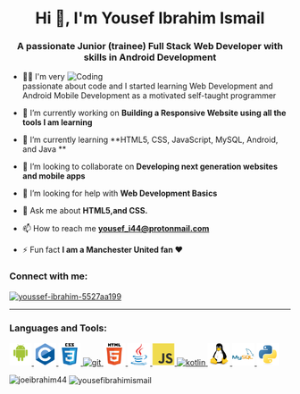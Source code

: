 <h1 align="center">Hi 👋, I'm Yousef Ibrahim Ismail</h1>
<h3 align="center">A passionate Junior (trainee) Full Stack Web Developer with skills in Android Development </h3>
<img  align="right" alt="Coding" width="400"
src="https://cdn.dribbble.com/users/192847/screenshots/3930313/writer-at-work.gif">

- 🙋🏻 I'm very passionate about code and I started learning Web Development and Android Mobile Development as a motivated self-taught programmer 

- 🔭 I’m currently working on **Building a Responsive Website using all the tools I am learning**

- 🌱 I’m currently learning **HTML5, CSS, JavaScript, MySQL, Android, and Java **

- 👯 I’m looking to collaborate on **Developing next generation websites and mobile apps**

- 🤝 I’m looking for help with **Web Development Basics**

- 💬 Ask me about **HTML5,and CSS.**

- 📫 How to reach me **yousef_i44@protonmail.com**

- ⚡ Fun fact **I am a Manchester United fan ❤️**

<h3 align="left">Connect with me:</h3>
<p align="left">
<a href="https://linkedin.com/in/youssef-ibrahim-5527aa199" target="blank"><img align="center" src="https://raw.githubusercontent.com/rahuldkjain/github-profile-readme-generator/master/src/images/icons/Social/linked-in-alt.svg" alt="youssef-ibrahim-5527aa199" height="30" width="40" /></a>
</p>
<hr>

<h3 align="left">Languages and Tools:</h3>
<p align="left"> <a href="https://developer.android.com" target="_blank" rel="noreferrer"> <img src="https://raw.githubusercontent.com/devicons/devicon/master/icons/android/android-original-wordmark.svg" alt="android" width="40" height="40"/> </a> <a href="https://www.cprogramming.com/" target="_blank" rel="noreferrer"> <img src="https://raw.githubusercontent.com/devicons/devicon/master/icons/c/c-original.svg" alt="c" width="40" height="40"/> </a> <a href="https://www.w3schools.com/css/" target="_blank" rel="noreferrer"> <img src="https://raw.githubusercontent.com/devicons/devicon/master/icons/css3/css3-original-wordmark.svg" alt="css3" width="40" height="40"/> </a> <a href="https://git-scm.com/" target="_blank" rel="noreferrer"> <img src="https://www.vectorlogo.zone/logos/git-scm/git-scm-icon.svg" alt="git" width="40" height="40"/> </a> <a href="https://www.w3.org/html/" target="_blank" rel="noreferrer"> <img src="https://raw.githubusercontent.com/devicons/devicon/master/icons/html5/html5-original-wordmark.svg" alt="html5" width="40" height="40"/> </a> <a href="https://www.java.com" target="_blank" rel="noreferrer"> <img src="https://raw.githubusercontent.com/devicons/devicon/master/icons/java/java-original.svg" alt="java" width="40" height="40"/> </a> <a href="https://developer.mozilla.org/en-US/docs/Web/JavaScript" target="_blank" rel="noreferrer"> <img src="https://raw.githubusercontent.com/devicons/devicon/master/icons/javascript/javascript-original.svg" alt="javascript" width="40" height="40"/> </a> <a href="https://kotlinlang.org" target="_blank" rel="noreferrer"> <img src="https://www.vectorlogo.zone/logos/kotlinlang/kotlinlang-icon.svg" alt="kotlin" width="40" height="40"/> </a> <a href="https://www.linux.org/" target="_blank" rel="noreferrer"> <img src="https://raw.githubusercontent.com/devicons/devicon/master/icons/linux/linux-original.svg" alt="linux" width="40" height="40"/> </a> <a href="https://www.mysql.com/" target="_blank" rel="noreferrer"> <img src="https://raw.githubusercontent.com/devicons/devicon/master/icons/mysql/mysql-original-wordmark.svg" alt="mysql" width="40" height="40"/> </a> <a href="https://www.python.org" target="_blank" rel="noreferrer"> <img src="https://raw.githubusercontent.com/devicons/devicon/master/icons/python/python-original.svg" alt="python" width="40" height="40"/> </a> </p>

<p><img align="left" src="https://github-readme-stats.vercel.app/api/top-langs?username=yousefibrahimismail&show_icons=true&locale=en&layout=compact" alt="joeibrahim44" /></p>

<p>&nbsp;<img align="center" src="https://github-readme-stats.vercel.app/api?username=yousefibrahimismail&show_icons=true&locale=en" alt="yousefibrahimismail" /></p>
